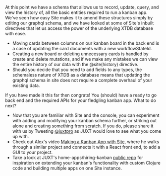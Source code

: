 At this point we have a schema that allows us to record, update, query, and view the history of, all the basic entities required to run a kanban app. We've seen how easy Site makes it to amend these structures simply by editing our graphql schema, and we have looked at some of Site's inbuilt directives that let us access the power of the underlying XTDB database with ease.

- Moving cards between columns on our kanban board in the back end is a case of updating the card documents with a new workflowStateId.
- Creating a new board or deleting unnecessary cards is handled by create and delete mutations, and if we make any mistakes we can view the entire history of our data with the @site(history) directive.
- Should you decide that you need to add fields to any types, the schemaless nature of XTDB as a database means that updating the graphql schema in site does not require a complete overhaul of your existing data.

If you have made it this far then congrats! You (should) have a ready to go back end and the required APIs for your fledgling kanban app. What to do next?

- Now that you are familiar with Site and the console, you can experiment with adding and modifying your kanban schema further, or striking out alone and creating something from scratch. If you do, please share it with us by Tweeting [@juxtpro](https://twitter.com/juxtpro) as JUXT would love to see what you come up with.
- Check out Alex's video [Making a Kanban App with Site](https://www.youtube.com/watch?v=L9CytxUMCaA&t=122s), where he walks through a similar project and connects it with a React front end, to add a GUI to your project.
- Take a look at JUXT's home-apps/hiring-kanban [public repo](https://github.com/juxt/home-apps/tree/main/apps/hiring-kanban) for inspiration on extending your kanban's functionality with custom Clojure code and building multiple apps on one Site instance.

